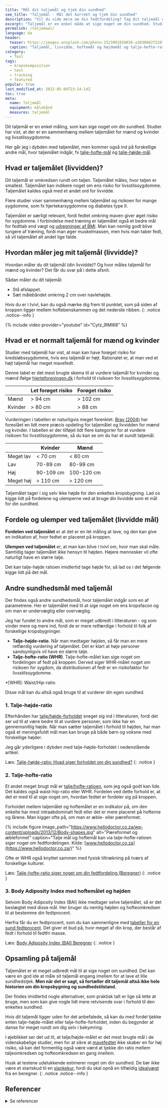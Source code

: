 ```yaml
---
title: "Mål dit taljemål og tjek din sundhed"
seo_title: "Taljemål - Mål det korrekt og tjek din sundhed"
description: "Vil du vide mere om din fedtfordeling? Tag dit taljemål og få et bud på risikoen for livsstilssygdomme for mænd og kvinder. Få alle detaljerne her."
excerpt: "Taljemål er en enkel måde at sige noget om din sundhed. Studier har vist, at der er en sammenhæng mellem taljemål for mænd og kvinder og risiko for livsstilssygdomme. Jeg har researchet lidt på hvilke forskellige taljemål, der findes."
permalink: /taljemaal/
language: da
header:
  teaser: https://images.unsplash.com/photo-1523901839036-a3030662f220?ixlib=rb-1.2.1&ixid=MnwxMjA3fDB8MHxwaG90by1wYWdlfHx8fGVufDB8fHx8&auto=format&fit=crop&h=300&w=400&q=10
  caption: "Taljemål, livvidde, hoftemål og højdemål og talje-hofte-ratioen."
category:
  - Test
tags:
  - kropskomposition
  - test
  - tracking
  - featured
popular: true
last_modified_at: 2022-05-04T23:14:14Z
toc: true
meta:
  name: Taljemål
  equipment: målebånd
  measures: taljemål
---
```


Dit taljemål er en enkel måling, som kan sige noget om din sundhed. Studier har vist, at der er en sammenhæng mellem taljemålet for mænd og kvinder og livsstilssygdomme.

Her går jeg i dybden med taljemålet, men kommer også ind på forskellige andre mål, hvor taljemålet indgår, fx [talje-hofte-mål](/talje-hofte-ratio/) og [talje-højde-mål](/talje-hoejde-beregner/).

## Hvad er taljemålet (livvidden)?

Dit taljemål er omkredsen rundt om taljen. Taljemålet måles, hvor taljen er smallest. Taljemålet kan indikere noget om ens risiko for livsstilssygdomme. Taljemålet kaldes også med et andet ord for livvidde.

Flere studier viser sammenhæng mellem taljemålet og risikoen for mange sygdomme, som fx hjertekarsygdomme og diabetes type II.

Taljemålet er særligt relevant, fordi fedtet omkring maven giver øget risiko for sygdomme. I forbindelse med træning er taljemålet også et bedre mål for fedttab end vægt og [udregninger af BMI](/bmi-beregner/). Man kan nemlig godt blive tungere af træning, fordi man øger muskelmassen, men hvis man taber fedt, så vil taljemålet alt andet lige falde.

## Hvordan måler jeg mit taljemål (livvidde)?

Hvordan måler du dit taljemål (din livvidde)? Og hvor måles taljemål for mænd og kvinder? Det får du svar på i dette afsnit.

Sådan måler du dit taljemål:

- Stå afslappet.
- Sæt målebåndet omkring 2 cm over navlehøjde.

Hvis du er i tvivl, kan du også mærke dig frem til punktet, som på siden af kroppen ligger mellem hoftebenskammen og det nederste ribben.
{: .notice .notice--info }

{% include video provider="youtube" id="Cytz_9lMl68" %}

## Hvad er et normalt taljemål for mænd og kvinder

Studier med taljemål har vist, at man kan have forøget risiko for kredsløbssygdomme, hvis ens taljemål er højt. Rationalet er, at man ved et højt taljemål har meget mavefedt.

Denne tabel er det mest brugte skema til at vurdere taljemål for kvinder og mænd ifølge [hjerteforeningen.dk](https://hjerteforeningen.dk/2013/05/fedt-paa-maven-er-ufedt/) i forhold til risikoen for livsstilssygdomme.

|         | Let forøget risiko | Forøget risiko |
|---------|--------------------|----------------|
| Mænd    | > 94 cm            | > 102 cm       |
| Kvinder | > 80 cm            | > 88 cm        |

Vurderingen i tabellen er naturligvis meget forenklet. [Bray (2004)](https://academic.oup.com/ajcn/article/79/3/347/4690117) har foreslået en lidt mere præcis opdeling for taljemålet og livvidden for mænd og kvinder. I tabellen er der tilføjet lidt flere kategorier for at vurdere risikoen for livsstilssygdomme, så du kan se om du har et sundt taljemål.

|           | Kvinder   | Mænd        |
|-----------|-----------|-------------|
| Meget lav | < 70 cm   | < 80 cm     |
| Lav       | 70-89 cm  | 80-99 cm    |
| Høj       | 90-109 cm | 100-120 cm  |
| Meget høj | > 110 cm  | > 120 cm    |

Taljemålet tager i sig selv ikke højde for den enkeltes kropsbygning. Lad os kigge lidt på fordelene og ulemperne ved at bruge din livvidde som et mål for din sundhed.

## Fordele og ulemper ved taljemålet (livvidde mål)

**Fordelen ved taljemålet** er at det er en let måling at lave, og den kan give en indikation af, hvor fedtet er placeret på kroppen.

**Ulempen ved taljemålet** er, at man kan blive i tvivl om, hvor man skal måle. Samtidig tager taljemålet ikke hensyn til højden. Højere mennesker vil ofte naturligt have en større talje.

Det kan talje-højde ratioen imidlertid tage højde for, så lad os i det følgende kigge lidt på det mål.

## Andre sundhedsmål med taljemål

Der findes også andre sundhedsmål, hvor taljemålet indgår som en af parametrene. Her er taljemålet med til at sige noget om ens kropsfacon og om man er undervægtig eller overvægtig.

Jeg har fundet to andre mål, som er meget udbredt i litteraturen - og som vinder mere og mere ind, fordi de er mere retfærdige i forhold til folk af forskellige kropsbygninger.

- **Talje-højde-ratio**. Når man medtager højden, så får man en mere retfærdig vurdering af taljemålet. Det er klart at høje personer sandsynligvis vil have en større talje.
- **Talje-hofte-ratio (WHR)**. Talje-hofte-målet kan sige noget om fordelingen af fedt på kroppen. Derved siger WHR-målet noget om risikoen for sygdom, da distributionen af fedt er en risikofaktor for livsstilssygdomme.

*[WHR]: Waist/Hip-ratio

Disse mål kan du altså også bruge til at vurderer din egen sundhed.

### 1. Talje-højde-ratio

Efterhånden har [talje/højde-forholdet](/talje-hoejde-beregner/) sneget sig ind i litteraturen, fordi det ser ud til at være bedre til at vurdere personer, som ikke har en gennemsnitlig højde. Når man sætter taljemålet i forhold til højden, har man også et meningsfuldt mål man kan bruge på både børn og voksne med forskellige højder.

Jeg går yderligere i dybden med talje-højde-forholdet i nedenstående artikel.

Læs: [Talje-højde-ratio: Hvad siger forholdet om din sundhed?](/talje-hoejde-beregner/)
{: .notice }

### 2. Talje-hofte-ratio

Et andet meget brugt mål er [talje/hofte-ratioen](/talje-hofte-ratio/), som jeg også godt kan lide. Det kaldes også waist-hip-ratio eller WHR. Fordelen ved dette forhold er, at det er med til at sige noget om, hvordan fedtet er fordeler sig på kroppen.

Forholdet mellem taljemålet og hoftemålet er en indikator på, om den enkelte har mest intraabdominalt fedt eller det er mere placeret på hofterne og lårene. Man kigger ofte på, om man er æble- eller pæreformet.

{% include figure image_path="https://www.hellodoctor.co.za/wp-content/uploads/2013/12/Body-shapes.jpg" alt="Pæreformet og æbleformet" caption="Talje mål og hoftemål kan via talje-hofte-ratioen siger noget om fedtfordelingen. Kilde: [www.hellodoctor.co.za](https://www.hellodoctor.co.za/)" %}

Ofte er WHR også knyttet sammen med fysisk tiltrækning på tværs af forskellige kulturer.

Læs: [Talje-hofte-ratio siger noget om din fedtfordeling (Beregner)](/talje-hofte-ratio/)
{: .notice }

### 3. Body Adiposity Index med hoftemålet og højden

Selvom Body Adiposity Index (BAI) ikke medtager selve taljemålet, så er det beslægtet med disse mål. Her bruger du nemlig højden og hofteomkredsen til at bestemme din fedtprocent.

Herfra får du en fedtprocent, som du kan sammenligne med [tabeller for en sund fedtprocent](/fedtprocent-normer/). Det giver et bud på, hvor meget af din krop, der består af fedt i forhold til fedtfri masse.

Læs: [Body Adiposity Index (BAI) Beregner](/bai-body-adiposity-index/)
{: .notice }

## Opsamling på taljemål

Taljemålet er et meget udbredt mål til at sige noget om sundhed. Det kan være en god ide at måle sit taljemål engang imellem for at lave et lille sundhedstjek. **Men når det er sagt, så fortæller dit taljemål altså ikke hele historien om din kropsbygning og sundhedstilstand.**

Der findes imidlertid nogle alternativer, som praktisk talt er lige så lette at bruge, men som kan give nogle lidt mere retvisende svar i forhold til den enkeltes sundhed.

Hvis dit taljemål ligger uden for det anbefalede, så kan du med fordel tjekke enten talje-højde-målet eller talje-hofte-forholdet, inden du begynder at danse for meget rundt om dig selv i bekymring.

I øjeblikket ser det ud til, at talje/højde-målet er det mest brugte mål i de videnskabelige studier, men for at sikre at [mavefedtet](/tab-fedt-paa-maven/) ikke skaber en for høj risiko, så kan det formentlig også være værd at tjekke din ratio mellem taljeomkredsen og hofteomkredsen en gang imellem.

Husk at testene udelukkende estimerer noget om din sundhed. De bør ikke være et startskud til en [slankekur](/slankekur/), fordi du skal opnå en tilfældig [idealvægt](/idealvaegt/) fra en beregner.
{: .notice .notice--info }

## Referencer

<details markdown="1">
  <summary>Se referencer</summary>

- Han, T. S., E. M. van Leer, J. C. Seidell, og M. E. Lean. 1995. “Waist Circumference Action Levels in the Identification of Cardiovascular Risk Factors: Prevalence Study in a Random Sample.” BMJ: British Medical Journal 311 (7017): 1401. <https://doi.org/10.1136/bmj.311.7017.1401>.
- Han, T. S., E. M. van Leer, J. C. Seidell, og M. E. Lean. 1996. “Waist Circumference as a Screening Tool for Cardiovascular Risk Factors: Evaluation of Receiver Operating Characteristics (ROC)”. Obesity Research 4 (6): 533–47. <https://doi.org/10.1002/j.1550-8528.1996.tb00267.x>.
- Dobbelsteyn, C. J., M. R. Joffres, D. R. MacLean, og G. Flowerdew. 2001. “A Comparative Evaluation of Waist Circumference, Waist-to-Hip Ratio and Body Mass Index as Indicators of Cardiovascular Risk Factors. The Canadian Heart Health Surveys”. International Journal of Obesity and Related Metabolic Disorders: Journal of the International Association for the Study of Obesity 25 (5): 652–61. <https://doi.org/10.1038/sj.ijo.0801582>.
- Janssen, Ian, Peter T. Katzmarzyk, og Robert Ross. 2004. “Waist Circumference and Not Body Mass Index Explains Obesity-Related Health Risk”. The American Journal of Clinical Nutrition 79 (3): 379–84. <https://doi.org/10.1093/ajcn/79.3.379>.
- Bray, George A. 2004. “Don’t Throw the Baby out with the Bath Water”. The American Journal of Clinical Nutrition 79 (3): 347–49. <https://doi.org/10.1093/ajcn/79.3.347>.
</details>
